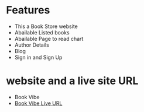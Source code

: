 # Features
- This a Book Store website
- Abailable Listed books
- Abailable Page to read chart
- Author Details
- Blog
- Sign in and Sign Up 

# website and a live site URL
- Book Vibe
- [Book Vibe Live URL](https://b9a8-book-vibe-m-nazmul.netlify.app/)
